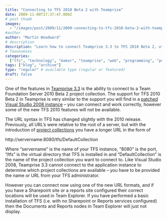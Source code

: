```yaml
---
title: "Connecting to TFS 2010 Beta 2 with Teamprise"
date: 2009-11-08T17:37:47.000Z
# post thumb
images:
  - "/images/post/2009/11/2009-connecting-to-tfs-2010-beta-2-with-teamprise.jpg"
#author
author: "Martin Woodward"
# description
description: "Learn how to connect Teamprise 3.3 to TFS 2010 Beta 2, utilising the new URL format for seamless integration and project management."
# Taxonomies
categories:
  ["tfs", "technology", "maker", "teamprise", "web", "programming", "personal"]
tags: ["blog", "archive"]
type: "regular" # available type (regular or featured)
draft: false
---
```


One of the features in [Teamprise 3.3](http://www.teamprise.com) is the ability to connect to a Team Foundation Server 2010 Beta 2 project collection. The support for TFS 2010 Beta 2 in Teamprise is very similar to the support you will find in a [patched Visual Studio 2008 instance](http://www.microsoft.com/downloads/details.aspx?FamilyID=CF13EA45-D17B-4EDC-8E6C-6C5B208EC54D) – you can connect and work correctly, however some of the new TFS 2010 features will not be available.

The URL syntax in TFS has changed slightly with the 2010 release. Previously, all URL’s were relative to the root of a server, but with the introduction of [project collections](<http://msdn.microsoft.com/en-us/library/dd236915(VS.100).aspx>) you have a longer URL in the form of

http://servername:8080/tfs/DefaultCollection

Where “servername” is the name of your TFS instance, “8080” is the port, “/tfs” is the virtual directory that TFS is installed in and “DefaultCollection” is the name of the project collection you want to connect to. Like Visual Studio 2008, Teamprise 3.3 cannot connect to the application instance to determine which project collections are available – you have to be provided the name or URL from your TFS administrator.

However you can connect now using one of the new URL formats, and if you have a Sharepoint site or a reports site configured their correct locations will be used in Team Explorer. If you have performed a basic installation of TFS (i.e. with no Sharepoint or Reports services configured) then the Documents and Reports nodes in Team Explorer will just not display.
